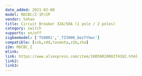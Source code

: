 ```yaml
---
date_added: 2021-02-08
model: RDCBC/Z-1P/2P
vendor: Sohan
title: Circuit Breaker 32A/50A (1 pole / 2 poles)
category: switch
supports: on/off
zigbeemodel: ['TS0001','_TZ3000_bezfthwc']
compatible: [iob,z4d,tasmota,z2m,zha]
z2m: RDCBC_Z
mlink: 
link: https://www.aliexpress.com/item/1005002000274162.html
link2: 
link3: 
---
```



